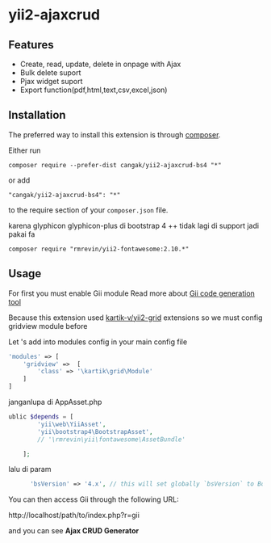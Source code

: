 yii2-ajaxcrud 
=============

Features
------------
+ Create, read, update, delete in onpage with Ajax
+ Bulk delete suport
+ Pjax widget suport
+ Export function(pdf,html,text,csv,excel,json)

Installation
------------

The preferred way to install this extension is through [composer](http://getcomposer.org/download/).

Either run

```
composer require --prefer-dist cangak/yii2-ajaxcrud-bs4 "*"
```

or add

```
"cangak/yii2-ajaxcrud-bs4": "*"
```
to the require section of your `composer.json` file.

karena glyphicon glyphicon-plus di bootstrap 4 ++ tidak lagi di support jadi pakai fa 

```
composer require "rmrevin/yii2-fontawesome:2.10.*"
```



Usage
-----
For first you must enable Gii module Read more about [Gii code generation tool](http://www.yiiframework.com/doc-2.0/guide-tool-gii.html)

Because this extension used [kartik-v/yii2-grid](https://github.com/kartik-v/yii2-grid) extensions so we must config gridview module before

Let 's add into modules config in your main config file
````php
'modules' => [
    'gridview' =>  [
        'class' => '\kartik\grid\Module'
    ]       
]

````
janganlupa di AppAsset.php
````php
ublic $depends = [
        'yii\web\YiiAsset',
        'yii\bootstrap4\BootstrapAsset',
        // '\rmrevin\yii\fontawesome\AssetBundle'

    ];
````
lalu di param
````php
      'bsVersion' => '4.x', // this will set globally `bsVersion` to Bootstrap 5.x for all Krajee Extensions
````
You can then access Gii through the following URL:

http://localhost/path/to/index.php?r=gii

and you can see <b>Ajax CRUD Generator</b>
